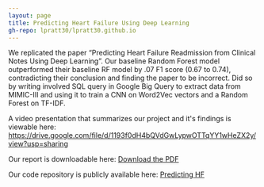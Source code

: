 ```yaml
---
layout: page
title: Predicting Heart Failure Using Deep Learning
gh-repo: lpratt30/lpratt30.github.io
---
```


We replicated the paper “Predicting Heart Failure Readmission from Clinical Notes Using Deep Learning”. Our
baseline Random Forest model outperformed their baseline RF model by .07 F1 score (0.67 to 0.74), contradicting
their conclusion and finding the paper to be incorrect. Did so by writing involved SQL query in Google Big Query to
extract data from MIMIC-III and using it to train a CNN on Word2Vec vectors and a Random Forest on TF-IDF.

A video presentation that summarizes our project and it's findings is viewable here: https://drive.google.com/file/d/1193f0dH4bQVdGwLypwOTTqYY1wHeZX2y/view?usp=sharing 

Our report is downloadable here: [Download the PDF](../assets/pdf/final_report.pdf)

Our code repository is publicly available here: [Predicting HF](https://github.com/lpratt30/PredictingHF) 



